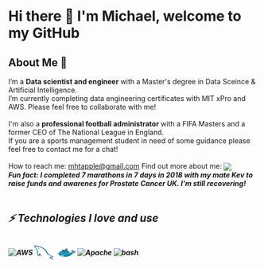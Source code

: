 # Hi there 👋 I'm Michael, welcome to my GitHub 

## About Me 🚀   
I’m a **Data scientist and engineer** with a Master's degree in Data Sceince & Artificial Intelligence. </br> 
I’m currently completing data engineering certificates with MIT xPro and AWS.  Please feel free to collaborate with me! </br></br>
I'm also a **professional football administrator** with a FIFA Masters and a former CEO of The National League in England. </br>
If you are a sports management student in need of some guidance please feel free to contact me for a chat! </br></br>
How to reach me: mhtapple@gmail.com  Find out more about me: <a href="https://www.linkedin.com/in/michaelhtattersall/">
  <img align="center" width="24px" src="https://cdn.jsdelivr.net/npm/simple-icons@v3/icons/linkedin.svg"  />
</a> </br> 
<b><i> Fun fact: I completed 7 marathons in 7 days in 2018 with my mate Kev to raise funds and awarenes for Prostate Cancer UK.  I'm still recovering! <b><i> </br></br>
 

## ⚡ Technologies I love and use
  
<div style="display: inline_block"><br>
  <img align="center" alt="AWS" height="30" width="40" src="https://cdn.jsdelivr.net/gh/devicons/devicon@latest/icons/amazonwebservices/amazonwebservices-original-wordmark.svg">
  <img align="center" alt="MySQL" height="30" width="40" src="https://raw.githubusercontent.com/devicons/devicon/master/icons/mysql/mysql-original.svg">
  <img align="center" alt="Docker" height="30" width="40" src="https://raw.githubusercontent.com/devicons/devicon/master/icons/docker/docker-original.svg"> 
  <img align="center" alt="Apache" height="30" width="40" src="https://cdn.jsdelivr.net/gh/devicons/devicon@latest/icons/apache/apache-original-wordmark.svg">
  <img align="center" alt="bash" height="30" width="40" src="https://cdn.jsdelivr.net/gh/devicons/devicon@latest/icons/bash/bash-original.svg">
</div>
